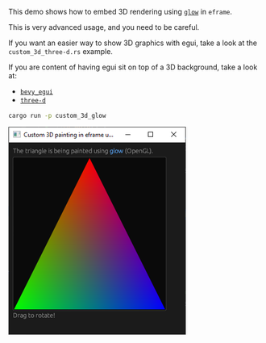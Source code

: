 This demo shows how to embed 3D rendering using [`glow`](https://github.com/grovesNL/glow) in `eframe`.

This is very advanced usage, and you need to be careful.

If you want an easier way to show 3D graphics with egui, take a look at the `custom_3d_three-d.rs` example.

If you are content of having egui sit on top of a 3D background, take a look at:

* [`bevy_egui`](https://github.com/mvlabat/bevy_egui)
* [`three-d`](https://github.com/asny/three-d)


```sh
cargo run -p custom_3d_glow
```

![Custom 3D painting in eframe using glow](custom_3d_glow.png)